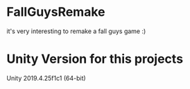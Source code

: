 # FallGuysRemake
it's very interesting to remake a fall guys game :)

# Unity Version for this projects
Unity 2019.4.25f1c1 (64-bit)